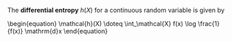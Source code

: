 The **differential entropy** $h(X)$ for a continuous random variable is given by

\begin{equation}
\mathcal{h}(X) \doteq \int_\mathcal{X} f(x) \log \frac{1}{f(x)} \mathrm{d}x
\end{equation}